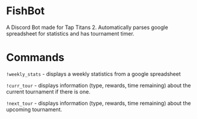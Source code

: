 # FishBot
A Discord Bot made for Tap Titans 2. Automatically parses google spreadsheet for statistics and has tournament timer.

# Commands
`!weekly_stats` - displays a weekly statistics from a google spreadsheet

`!curr_tour` - displays information (type, rewards, time remaining) about the current tournament if there is one.

`!next_tour` - displays information (type, rewards, time remaining) about the upcoming tournament.
